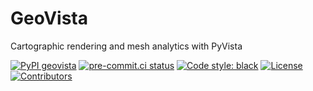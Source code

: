 # GeoVista
Cartographic rendering and mesh analytics with PyVista

[![PyPI geovista](https://img.shields.io/pypi/v/geovista?color=orange&label=pypi%7Cgeovista&logo=python&logoColor=white)](https://pypi.org/project/geovista/)
[![pre-commit.ci status](https://results.pre-commit.ci/badge/github/bjlittle/geovista/main.svg)](https://results.pre-commit.ci/latest/github/bjlittle/geovista/main)
[![Code style: black](https://img.shields.io/badge/code%20style-black-000000.svg)](https://github.com/psf/black)
[![License](https://img.shields.io/github/license/bjlittle/geovista)](https://github.com/bjlittle/geovista/blob/main/LICENSE)
[![Contributors](https://img.shields.io/github/contributors/bjlittle/geovista)](https://github.com/bjlittle/geovista/graphs/contributors)
